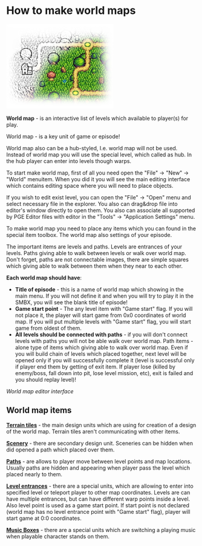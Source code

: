 # How to make world maps

![HowToWorlds](Intro/QuickStart/HowToMakeWorlds.png)

**World map** - is an interactive list of levels which available
to player(s) for play.

World map - is a key unit of game or episode!

World map also can be a hub-styled, I.e. world map will not be
used. Instead of world map you will use the special level, which
called as hub. In the hub player can enter into levels though warps.

To start make world map, first of all you need open the
"File" -> "New" -> "World" menuitem. When you did it you will
see the main editing interface which contains editing space
where you will need to place objects.

If you wish to edit exist level, you can open the "File" -> "Open"
menu and select necessary file in the explorer. You also can
drag&drop file into editor's window directly to open them. You
also can associate all supported by PGE Editor files with editor
in the "Tools" -> "Application Settings" menu.

To make world map you need to place any items which you can found
in the special item toolbox. The world map also settings of
your episode.

The important items are levels and paths. Levels are entrances
of your levels. Paths giving able to walk between levels or
walk over world map. Don't forget, paths are not connectable
images, there are simple squares which giving able to walk between
them when they near to each other.


**Each world map should have**:

* **Title of episode** - this is a name of world map which showing
in the main menu. If you will not define it and when you will try
to play it in the SMBX, you will see the blank title of episode!
* **Game start point** - The any level item with "Game start" flag.
If you will not place it, the player will start game from 0x0
coordinates of world map. If you will put multiple levels with
"Game start" flag, you will start game from oldest of them.
* **All levels should be connected with paths** - if you will don't
connect levels with paths you will not be able walk over world map.
Path items - alone type of items which giving able to walk over
world map. Even if you will build chain of levels which placed
together, next level will be opened only if you will successfully
complete it (level is successful only if player end them by getting
of exit item. If player lose (killed by enemy/boss, fall down into pit,
lose level mission, etc), exit is failed and you should replay level)!

_World map editor interface_

<ImageZoom 
  alt="WorldMapInterface"
  url="screenshots/WorldEditing/WorldEdit_Workspace.png" 
  :border="true"
/>


## World map items

**[Terrain tiles](../../EditWorld/Items#terrain-tiles)** - the main design units which are using for creation
of a design of the world map. Terrain tiles aren't communicating with
other items.

**[Scenery](../../EditWorld/Items#sceneries)** - there are secondary design unit. Sceneries can be hidden
when did opened a path which placed over them.

**[Paths](../../EditWorld/Items#paths)** - are allows to player move between level points and map
locations. Usually paths are hidden and appearing when player pass
the level which placed nearly to them.

**[Level entrances](../../EditWorld/Items#level-entrances)** - there are a special units, which are allowing
to enter into specified level or teleport player to other map
coordinates. Levels are can have multiple entrances, but can have
different warp points inside a level. Also level point is used as a
game start point. If start point is not declared (world map has no
level entrance point with "Game start" flag), player will start game
at 0:0 coordinates.

**[Music Boxes](../../EditWorld/Items#music-boxes)** - there are a special units which are switching a
playing music when playable character stands on them.